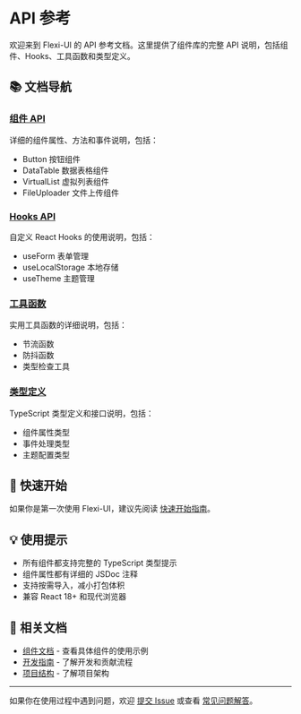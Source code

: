 # API 参考

欢迎来到 Flexi-UI 的 API 参考文档。这里提供了组件库的完整 API 说明，包括组件、Hooks、工具函数和类型定义。

## 📚 文档导航

### [组件 API](./components)

详细的组件属性、方法和事件说明，包括：

- Button 按钮组件
- DataTable 数据表格组件
- VirtualList 虚拟列表组件
- FileUploader 文件上传组件

### [Hooks API](./hooks)

自定义 React Hooks 的使用说明，包括：

- useForm 表单管理
- useLocalStorage 本地存储
- useTheme 主题管理

### [工具函数](./utils)

实用工具函数的详细说明，包括：

- 节流函数
- 防抖函数
- 类型检查工具

### [类型定义](./types)

TypeScript 类型定义和接口说明，包括：

- 组件属性类型
- 事件处理类型
- 主题配置类型

## 🚀 快速开始

如果你是第一次使用 Flexi-UI，建议先阅读 [快速开始指南](/guide/getting-started)。

## 💡 使用提示

- 所有组件都支持完整的 TypeScript 类型提示
- 组件属性都有详细的 JSDoc 注释
- 支持按需导入，减小打包体积
- 兼容 React 18+ 和现代浏览器

## 📖 相关文档

- [组件文档](/Button) - 查看具体组件的使用示例
- [开发指南](/development-guide) - 了解开发和贡献流程
- [项目结构](/project-structure) - 了解项目架构

---

如果你在使用过程中遇到问题，欢迎 [提交 Issue](https://github.com/your-org/flexi-ui/issues) 或查看 [常见问题解答](/guide/faq)。
